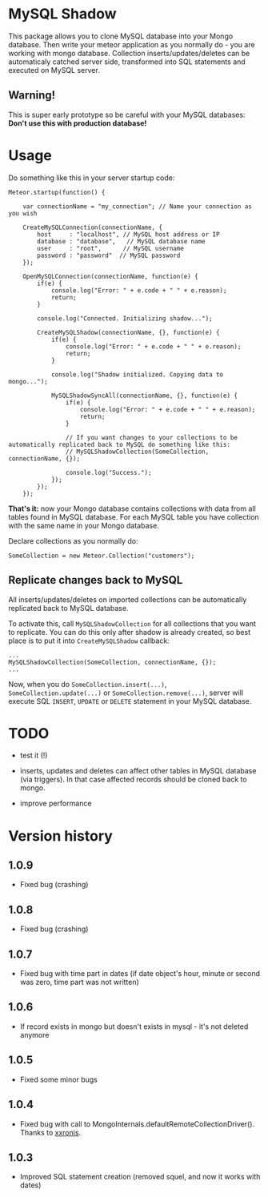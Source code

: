MySQL Shadow
============

This package allows you to clone MySQL database into your Mongo database. 
Then write your meteor application as you normally do - you are working with mongo database.
Collection inserts/updates/deletes can be automaticaly catched server side, transformed into SQL statements and executed on MySQL server.


Warning!
--------

This is super early prototype so be careful with your MySQL databases: **Don't use this with production database!**


Usage
=====

Do something like this in your server startup code:

```
Meteor.startup(function() {

	var connectionName = "my_connection"; // Name your connection as you wish

	CreateMySQLConnection(connectionName, {
		host     : "localhost", // MySQL host address or IP
		database : "database",   // MySQL database name
		user     : "root",      // MySQL username
		password : "password"  // MySQL password
	});

	OpenMySQLConnection(connectionName, function(e) {
		if(e) {
			console.log("Error: " + e.code + " " + e.reason);
			return;
		}

		console.log("Connected. Initializing shadow...");

		CreateMySQLShadow(connectionName, {}, function(e) {
			if(e) {
				console.log("Error: " + e.code + " " + e.reason);
				return;
			}

			console.log("Shadow initialized. Copying data to mongo...");

			MySQLShadowSyncAll(connectionName, {}, function(e) {
				if(e) {
					console.log("Error: " + e.code + " " + e.reason);
					return;
				}

				// If you want changes to your collections to be automatically replicated back to MySQL do something like this:
				// MySQLShadowCollection(SomeCollection, connectionName, {});

				console.log("Success.");
			});
		});
	});

```
**That's it:** now your Mongo database contains collections with data from all tables found in MySQL database. For each MySQL table you have collection with the same name in your Mongo database.


Declare collections as you normally do:

```
SomeCollection = new Meteor.Collection("customers");
```


Replicate changes back to MySQL
-------------------------------

All inserts/updates/deletes on imported collections can be automatically replicated back to MySQL database. 

To activate this, call `MySQLShadowCollection` for all collections that you want to replicate.
You can do this only after shadow is already created, so best place is to put it into `CreateMySQLShadow` callback:

```
...
MySQLShadowCollection(SomeCollection, connectionName, {});
...
```

Now, when you do `SomeCollection.insert(...)`, `SomeCollection.update(...)` or `SomeCollection.remove(...)`, server will execute SQL `INSERT`, `UPDATE` or `DELETE` statement in your MySQL database.


TODO
====

- test it (!)

- inserts, updates and deletes can affect other tables in MySQL database (via triggers). In that case affected records should be cloned back to mongo.

- improve performance


Version history
===============

1.0.9
-----

- Fixed bug (crashing)


1.0.8
-----

- Fixed bug (crashing)


1.0.7
-----

- Fixed bug with time part in dates (if date object's hour, minute or second was zero, time part was not written)


1.0.6
-----

- If record exists in mongo but doesn't exists in mysql - it's not deleted anymore


1.0.5
-----

- Fixed some minor bugs


1.0.4
-----

- Fixed bug with call to MongoInternals.defaultRemoteCollectionDriver(). Thanks to <a href="https://github.com/xxronis" target="_blank">xxronis</a>.


1.0.3
-----

- Improved SQL statement creation (removed squel, and now it works with dates)
